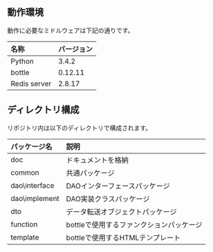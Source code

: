 ## 動作環境
動作に必要なミドルウェアは下記の通りです。

|名称|バージョン|
|:---|:---|
|Python|3.4.2|
|bottle|0.12.11|
|Redis server|2.8.17

## ディレクトリ構成
リポジトリ内は以下のディレクトリで構成されます。

|パッケージ名|説明|
|:---|:---|
|doc|ドキュメントを格納|
|common|共通パッケージ|
|dao\interface|DAOインターフェースパッケージ|
|dao\implement|DAO実装クラスパッケージ|
|dto|データ転送オブジェクトパッケージ|
|function|bottleで使用するファンクションパッケージ|
|template|bottleで使用するHTMLテンプレート|
